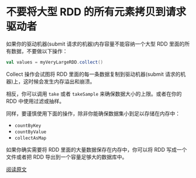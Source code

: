 # 不要将大型 RDD 的所有元素拷贝到请求驱动者

如果你的驱动机器(submit 请求的机器)内存容量不能容纳一个大型 RDD 里面的所有数据，不要做以下操作：

```scala
val values = myVeryLargeRDD.collect()
```

Collect 操作会试图将 RDD 里面的每一条数据复制到驱动机器(submit 请求的机器)上，这时候会发生内存溢出和崩溃。

相反，你可以调用 `take` 或者 `takeSample` 来确保数据大小的上限。或者在你的 RDD 中使用过滤或抽样。

同样，要谨慎使用下面的操作，除非你能确保数据集小到足以存储在内存中：

- `countByKey`
- `countByValue`
- `collectAsMap`

如果你确实需要将 RDD 里面的大量数据保存在内存中，你可以将 RDD 写成一个文件或者把 RDD 导出到一个容量足够大的数据库中。

[阅读原文](http://databricks.gitbooks.io/databricks-spark-knowledge-base/content/best_practices/dont_call_collect_on_a_very_large_rdd.html)
